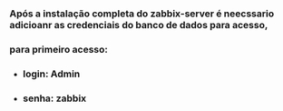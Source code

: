 ### Após a instalação completa do zabbix-server é neecssario adicioanr as credenciais do banco de dados para acesso,

### para primeiro acesso:

- ### login: Admin
- ### senha: zabbix
